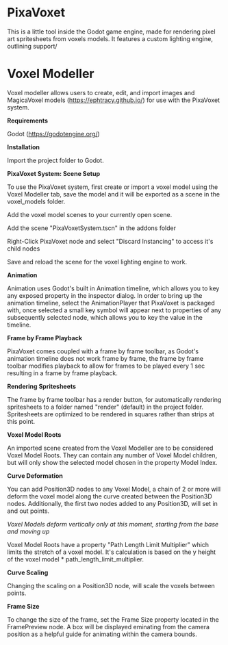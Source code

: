 # PixaVoxet

​This is a little tool inside the Godot game engine, made for rendering pixel art spritesheets from voxels models.  It features a custom lighting engine, outlining support/

# Voxel Modeller
Voxel modeller allows users to create, edit, and import images and MagicaVoxel models (https://ephtracy.github.io/) for use with the PixaVoxet system.

**Requirements**

Godot (https://godotengine.org/)

**Installation**

Import the project folder to Godot.

**PixaVoxet System:  Scene Setup**

To use the PixaVoxet system, first create or import a voxel model using the Voxel Modeller tab, save the model and it will be exported as a scene in the voxel_models folder.

Add the voxel model scenes to your currently open scene.

Add the scene "PixaVoxetSystem.tscn" in the addons folder

Right-Click PixaVoxet node and select "Discard Instancing" to access it's child nodes

Save and reload the scene for the voxel lighting engine to work.

**Animation**

Animation uses Godot's built in Animation timeline, which allows you to key any exposed property in the inspector dialog.  In order to bring up the animation timeline, select the AnimationPlayer that PixaVoxet is packaged with, once selected a small key symbol will appear next to properties of any subsequently selected node, which allows you to key the value in the timeline.

**Frame by Frame Playback**

PixaVoxet comes coupled with a frame by frame toolbar, as Godot's animation timeline does not work frame by frame, the frame by frame toolbar modifies playback to allow for frames to be played every 1 sec resulting in a frame by frame playback.

**Rendering Spritesheets**

The frame by frame toolbar has a render button, for automatically rendering spritesheets to a folder named "render" (default) in the project folder.  Spritesheets are optimized to be rendered in squares rather than strips at this point.

**Voxel Model Roots**

An imported scene created from the Voxel Modeller are to be considered Voxel Model Roots.  They can contain any number of Voxel Model children, but will only show the selected model chosen in the property Model Index.

**Curve Deformation**

You can add Position3D nodes to any Voxel Model, a chain of 2 or more will deform the voxel model along the curve created between the Position3D nodes.  Additionally, the first two nodes added to any Position3D, will set in and out points.

_Voxel Models deform vertically only at this moment, starting from the base and moving up_

Voxel Model Roots have a property "Path Length Limit Multiplier" which limits the stretch of a voxel model.  It's calculation is based on the y height of the voxel model * path_length_limit_multiplier.

**Curve Scaling**

Changing the scaling on a Position3D node, will scale the voxels between points.


**Frame Size**

To change the size of the frame, set the Frame Size property located in the FramePreview node.  A box will be displayed eminating from the camera position as a helpful guide for animating within the camera bounds.
